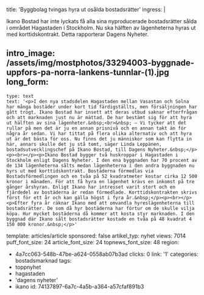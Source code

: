 title: 'Byggbolag tvingas hyra ut osålda bostadsrätter'
ingress: |
  <p>Ikano Bostad har inte lyckats få alla sina nyproducerade bostadsrätter sålda i området Hagastaden i Stockholm. Nu ska hälften av lägenheterna hyras ut med korttidskontrakt. Detta rapporterar Dagens Nyheter.
  </p>
  
intro_image: /assets/img/mostphotos/33294003-byggnade-uppfors-pa-norra-lankens-tunnlar-(1).jpg
long_form:
  -
    type: text
    text: '<p>I den nya stadsdelen Hagastaden mellan Vasastan och Solna har många bostäder under kort tid färdigställts, men försäljningen har gått trögt. Ikano Bostad har insett att deras utbud saknar efterfrågan och att marknaden just nu är mättad. De har bestämt sig för att hyra ut hälften av sina lägenheter.&nbsp;<br>&nbsp; – Vi tycker att det rullar på men det är ju en annan prisnivå och en annan takt än för några år sedan. Vi har tittat på flera olika alternativ och att hyra ut är det bästa för oss. Nu finns det ju människor som kan flytta in här, annars skulle det ju stå tomt, säger Linda Leppänen, bostadsutvecklingschef på Ikano Bostad, till Dagens Nyheter.&nbsp;</p><p><br></p><p>Ikano Bostad bygger två huskroppar i Hagastaden i Stockholm enligt Dagens Nyheter. I den ena byggnaden har 70 procent av de 134 lägenheterna sålts medan lägenheterna i den andra byggnaden nu hyrs ut med korttidskontrakt. Bostäderna förmedlas via Bostadsförmedlingen och en tvåa på 52 kvadratmeter kostar cirka 12 500 kronor i månaden. För att få hyra en lägenhet krävs en inkomst på tre gånger årshyran. Enligt Ikano har intresset varit stort och en fjärdedel av bostäderna är redan förmedlade. Korttidskontrakten skrivs först för ett år och kan gälla högst i fyra år.&nbsp;</p><p><br></p><p>Efter fyra år räknar Ikano med att omvandla hyreslägenheterna till bostadsrätter. De som då hyr bostäderna har förtur om de skulle vilja köpa. Hur mycket bostäderna då kommer att kosta styr marknaden. I den byggnad där Ikano sålt bostadsrätter kostade en tvåa på 48 kvadrat 4 150 000 kronor.&nbsp;</p>'
template: articles/article
sponsored: false
artikel_typ: nyhet
views: 7014
puff_font_size: 24
article_font_size: 24
topnews_font_size: 48
region:
  - 4a7cc063-548b-47be-a624-0558ab07b3ad
clicks: 0
link: '1'
categories: bostadsmarknad
tags:
  - toppnyhet
  - hagastaden
  - 'dagens nyheter'
  - ikano
id: 74137897-6a7c-4a5b-a364-a57cfaf891b3
